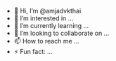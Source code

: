 - 👋 Hi, I’m @amjadvkthai
- 👀 I’m interested in ...
- 🌱 I’m currently learning ...
- 💞️ I’m looking to collaborate on ...
- 📫 How to reach me ...
- ⚡ Fun fact: ...

<!---
amjadvkthai/amjadvkthai is a ✨ special ✨ repository because its `README.md` (this file) appears on your GitHub profile.
You can click the Preview link to take a look at your changes.
--->

